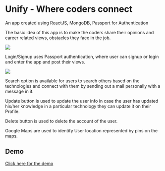 # Unify - Where coders connect

An app created using ReactJS, MongoDB, Passport for Authentication

The basic idea of this app is to make the coders share their opinions and career related views, obstacles they face in the job.

<img src="images/home.png">

Login/Signup uses Passport authentication, where user can signup or login and enter the app and post their views.

<img src="images/login.png">

Search option is available for users to search others based on the technologies and connect with them by sending out a mail personally with a message in it.

Update button is used to update the user info in case the user has updated his/her knowledge in a particular technology they can update it on their Profile.

Delete button is used to delete the account of the user.

Google Maps are used to identify User location represented by pins on the maps.


## Demo

[Click here for the demo](https://youtu.be/C4lYMFYzgGw)

